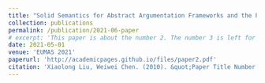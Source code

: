 ```yaml
---
title: "Solid Semantics for Abstract Argumentation Frameworks and the Preservation of Solid Semantic Properties"
collection: publications
permalink: /publication/2021-06-paper
# excerpt: 'This paper is about the number 2. The number 3 is left for future work.'
date: 2021-05-01
venue: 'EUMAS 2021'
paperurl: 'http://academicpages.github.io/files/paper2.pdf'
citation: 'Xiaolong Liu, Weiwei Chen. (2010). &quot;Paper Title Number 2.&quot; <i>Journal 1</i>. 1(2).'
---
```


<!-- The contents above will be part of a list of publications, if the user clicks the link for the publication than the contents of section will be rendered as a full page, allowing you to provide more information about the paper for the reader. When publications are displayed as a single page, the contents of the above "citation" field will automatically be included below this section in a smaller font. -->
